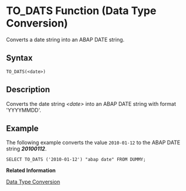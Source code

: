 <!-- loio20ecb35c75191014b225b00e53f9c1b8 -->

# TO\_DATS Function \(Data Type Conversion\)

Converts a date string into an ABAP DATE string.



<a name="loio20ecb35c75191014b225b00e53f9c1b8__sql_function_to_dats_1sql_function_to_dats_syntax"/>

## Syntax

```
TO_DATS(<date>)
```



<a name="loio20ecb35c75191014b225b00e53f9c1b8__sql_function_to_dats_1sql_function_to_dats_description"/>

## Description

Converts the date string *<date\>* into an ABAP DATE string with format 'YYYYMMDD'.



<a name="loio20ecb35c75191014b225b00e53f9c1b8__sql_function_to_dats_1sql_function_to_dats_examples"/>

## Example

The following example converts the value `2010-01-12` to the ABAP DATE string ***20100112***.

```
SELECT TO_DATS ('2010-01-12') "abap date" FROM DUMMY;
```

**Related Information**  


[Data Type Conversion](../data-type-conversion-46ff965.md "Both implicit and explicit data type conversions are allowed in the SAP HANA database.")

